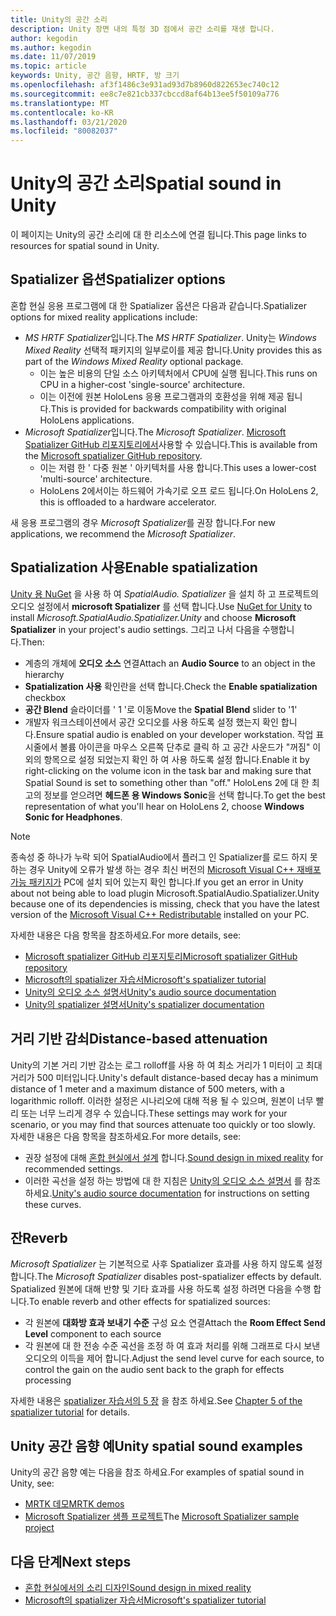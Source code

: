 ```yaml
---
title: Unity의 공간 소리
description: Unity 장면 내의 특정 3D 점에서 공간 소리를 재생 합니다.
author: kegodin
ms.author: kegodin
ms.date: 11/07/2019
ms.topic: article
keywords: Unity, 공간 음향, HRTF, 방 크기
ms.openlocfilehash: af3f1486c3e931ad93d7b8960d822653ec740c12
ms.sourcegitcommit: ee8c7e821cb337cbccd8af64b13ee5f50109a776
ms.translationtype: MT
ms.contentlocale: ko-KR
ms.lasthandoff: 03/21/2020
ms.locfileid: "80082037"
---
```

# <a name="spatial-sound-in-unity"></a><span data-ttu-id="369a4-104">Unity의 공간 소리</span><span class="sxs-lookup"><span data-stu-id="369a4-104">Spatial sound in Unity</span></span>

<span data-ttu-id="369a4-105">이 페이지는 Unity의 공간 소리에 대 한 리소스에 연결 됩니다.</span><span class="sxs-lookup"><span data-stu-id="369a4-105">This page links to resources for spatial sound in Unity.</span></span>

## <a name="spatializer-options"></a><span data-ttu-id="369a4-106">Spatializer 옵션</span><span class="sxs-lookup"><span data-stu-id="369a4-106">Spatializer options</span></span>
<span data-ttu-id="369a4-107">혼합 현실 응용 프로그램에 대 한 Spatializer 옵션은 다음과 같습니다.</span><span class="sxs-lookup"><span data-stu-id="369a4-107">Spatializer options for mixed reality applications include:</span></span>
* <span data-ttu-id="369a4-108">*MS HRTF Spatializer*입니다.</span><span class="sxs-lookup"><span data-stu-id="369a4-108">The *MS HRTF Spatializer*.</span></span> <span data-ttu-id="369a4-109">Unity는 *Windows Mixed Reality* 선택적 패키지의 일부로이를 제공 합니다.</span><span class="sxs-lookup"><span data-stu-id="369a4-109">Unity provides this as part of the *Windows Mixed Reality* optional package.</span></span>
  * <span data-ttu-id="369a4-110">이는 높은 비용의 단일 소스 아키텍처에서 CPU에 실행 됩니다.</span><span class="sxs-lookup"><span data-stu-id="369a4-110">This runs on CPU in a higher-cost 'single-source' architecture.</span></span>
  * <span data-ttu-id="369a4-111">이는 이전에 원본 HoloLens 응용 프로그램과의 호환성을 위해 제공 됩니다.</span><span class="sxs-lookup"><span data-stu-id="369a4-111">This is provided for backwards compatibility with original HoloLens applications.</span></span>
* <span data-ttu-id="369a4-112">*Microsoft Spatializer*입니다.</span><span class="sxs-lookup"><span data-stu-id="369a4-112">The *Microsoft Spatializer*.</span></span> <span data-ttu-id="369a4-113">[Microsoft Spatializer GitHub 리포지토리에서](https://github.com/microsoft/spatialaudio-unity)사용할 수 있습니다.</span><span class="sxs-lookup"><span data-stu-id="369a4-113">This is available from the [Microsoft spatializer GitHub repository](https://github.com/microsoft/spatialaudio-unity).</span></span>
  * <span data-ttu-id="369a4-114">이는 저렴 한 ' 다중 원본 ' 아키텍처를 사용 합니다.</span><span class="sxs-lookup"><span data-stu-id="369a4-114">This uses a lower-cost 'multi-source' architecture.</span></span>
  * <span data-ttu-id="369a4-115">HoloLens 2에서이는 하드웨어 가속기로 오프 로드 됩니다.</span><span class="sxs-lookup"><span data-stu-id="369a4-115">On HoloLens 2, this is offloaded to a hardware accelerator.</span></span>

<span data-ttu-id="369a4-116">새 응용 프로그램의 경우 *Microsoft Spatializer*를 권장 합니다.</span><span class="sxs-lookup"><span data-stu-id="369a4-116">For new applications, we recommend the *Microsoft Spatializer*.</span></span>

## <a name="enable-spatialization"></a><span data-ttu-id="369a4-117">Spatialization 사용</span><span class="sxs-lookup"><span data-stu-id="369a4-117">Enable spatialization</span></span>

<span data-ttu-id="369a4-118">[Unity 용 NuGet](https://github.com/GlitchEnzo/NuGetForUnity/releases/latest) 을 사용 하 여 _SpatialAudio. Spatializer_ 을 설치 하 고 프로젝트의 오디오 설정에서 **microsoft Spatializer** 를 선택 합니다.</span><span class="sxs-lookup"><span data-stu-id="369a4-118">Use [NuGet for Unity](https://github.com/GlitchEnzo/NuGetForUnity/releases/latest) to install _Microsoft.SpatialAudio.Spatializer.Unity_ and choose **Microsoft Spatializer** in your project's audio settings.</span></span> <span data-ttu-id="369a4-119">그리고 나서 다음을 수행합니다.</span><span class="sxs-lookup"><span data-stu-id="369a4-119">Then:</span></span>
* <span data-ttu-id="369a4-120">계층의 개체에 **오디오 소스** 연결</span><span class="sxs-lookup"><span data-stu-id="369a4-120">Attach an **Audio Source** to an object in the hierarchy</span></span>
* <span data-ttu-id="369a4-121">**Spatialization 사용** 확인란을 선택 합니다.</span><span class="sxs-lookup"><span data-stu-id="369a4-121">Check the **Enable spatialization** checkbox</span></span>
* <span data-ttu-id="369a4-122">**공간 Blend** 슬라이더를 ' 1 '로 이동</span><span class="sxs-lookup"><span data-stu-id="369a4-122">Move the **Spatial Blend** slider to '1'</span></span>
* <span data-ttu-id="369a4-123">개발자 워크스테이션에서 공간 오디오를 사용 하도록 설정 했는지 확인 합니다.</span><span class="sxs-lookup"><span data-stu-id="369a4-123">Ensure spatial audio is enabled on your developer workstation.</span></span> <span data-ttu-id="369a4-124">작업 표시줄에서 볼륨 아이콘을 마우스 오른쪽 단추로 클릭 하 고 공간 사운드가 "꺼짐" 이외의 항목으로 설정 되었는지 확인 하 여 사용 하도록 설정 합니다.</span><span class="sxs-lookup"><span data-stu-id="369a4-124">Enable it by right-clicking on the volume icon in the task bar and making sure that Spatial Sound is set to something other than "off."</span></span> <span data-ttu-id="369a4-125">HoloLens 2에 대 한 최고의 정보를 얻으려면 **헤드폰 용 Windows Sonic**을 선택 합니다.</span><span class="sxs-lookup"><span data-stu-id="369a4-125">To get the best representation of what you'll hear on HoloLens 2, choose **Windows Sonic for Headphones**.</span></span>

>[!NOTE]
><span data-ttu-id="369a4-126">종속성 중 하나가 누락 되어 SpatialAudio에서 플러그 인 Spatializer를 로드 하지 못하는 경우 Unity에 오류가 발생 하는 경우 최신 버전의 [Microsoft Visual C++ 재배포 가능 패키지가](https://support.microsoft.com/en-us/help/2977003/the-latest-supported-visual-c-downloads) PC에 설치 되어 있는지 확인 합니다.</span><span class="sxs-lookup"><span data-stu-id="369a4-126">If you get an error in Unity about not being able to load plugin Microsoft.SpatialAudio.Spatializer.Unity because one of its dependencies is missing, check that you have the latest version of the [Microsoft Visual C++ Redistributable](https://support.microsoft.com/en-us/help/2977003/the-latest-supported-visual-c-downloads) installed on your PC.</span></span>

<span data-ttu-id="369a4-127">자세한 내용은 다음 항목을 참조하세요.</span><span class="sxs-lookup"><span data-stu-id="369a4-127">For more details, see:</span></span>
* [<span data-ttu-id="369a4-128">Microsoft spatializer GitHub 리포지토리</span><span class="sxs-lookup"><span data-stu-id="369a4-128">Microsoft spatializer GitHub repository</span></span>](https://github.com/microsoft/spatialaudio-unity)
* [<span data-ttu-id="369a4-129">Microsoft의 spatializer 자습서</span><span class="sxs-lookup"><span data-stu-id="369a4-129">Microsoft's spatializer tutorial</span></span>](unity-spatial-audio-ch1.md)
* [<span data-ttu-id="369a4-130">Unity의 오디오 소스 설명서</span><span class="sxs-lookup"><span data-stu-id="369a4-130">Unity's audio source documentation</span></span>](https://docs.unity3d.com/2019.3/Documentation/Manual/class-AudioSource.html)
* [<span data-ttu-id="369a4-131">Unity의 spatializer 설명서</span><span class="sxs-lookup"><span data-stu-id="369a4-131">Unity's spatializer documentation</span></span>](https://docs.unity3d.com/Manual/VRAudioSpatializer.html)

## <a name="distance-based-attenuation"></a><span data-ttu-id="369a4-132">거리 기반 감쇠</span><span class="sxs-lookup"><span data-stu-id="369a4-132">Distance-based attenuation</span></span>
<span data-ttu-id="369a4-133">Unity의 기본 거리 기반 감소는 로그 rolloff를 사용 하 여 최소 거리가 1 미터이 고 최대 거리가 500 미터입니다.</span><span class="sxs-lookup"><span data-stu-id="369a4-133">Unity's default distance-based decay has a minimum distance of 1 meter and a maximum distance of 500 meters, with a logarithmic rolloff.</span></span> <span data-ttu-id="369a4-134">이러한 설정은 시나리오에 대해 적용 될 수 있으며, 원본이 너무 빨리 또는 너무 느리게 경우 수 있습니다.</span><span class="sxs-lookup"><span data-stu-id="369a4-134">These settings may work for your scenario, or you may find that sources attenuate too quickly or too slowly.</span></span> <span data-ttu-id="369a4-135">자세한 내용은 다음 항목을 참조하세요.</span><span class="sxs-lookup"><span data-stu-id="369a4-135">For more details, see:</span></span>
* <span data-ttu-id="369a4-136">권장 설정에 대해 [혼합 현실에서 설계](spatial-sound-design.md) 합니다.</span><span class="sxs-lookup"><span data-stu-id="369a4-136">[Sound design in mixed reality](spatial-sound-design.md) for recommended settings.</span></span>
* <span data-ttu-id="369a4-137">이러한 곡선을 설정 하는 방법에 대 한 지침은 [Unity의 오디오 소스 설명서](https://docs.unity3d.com/2019.3/Documentation/Manual/class-AudioSource.html) 를 참조 하세요.</span><span class="sxs-lookup"><span data-stu-id="369a4-137">[Unity's audio source documentation](https://docs.unity3d.com/2019.3/Documentation/Manual/class-AudioSource.html) for instructions on setting these curves.</span></span>

## <a name="reverb"></a><span data-ttu-id="369a4-138">잔</span><span class="sxs-lookup"><span data-stu-id="369a4-138">Reverb</span></span>
<span data-ttu-id="369a4-139">_Microsoft Spatializer_ 는 기본적으로 사후 Spatializer 효과를 사용 하지 않도록 설정 합니다.</span><span class="sxs-lookup"><span data-stu-id="369a4-139">The _Microsoft Spatializer_ disables post-spatializer effects by default.</span></span> <span data-ttu-id="369a4-140">Spatialized 원본에 대해 반향 및 기타 효과를 사용 하도록 설정 하려면 다음을 수행 합니다.</span><span class="sxs-lookup"><span data-stu-id="369a4-140">To enable reverb and other effects for spatialized sources:</span></span>
* <span data-ttu-id="369a4-141">각 원본에 **대화방 효과 보내기 수준** 구성 요소 연결</span><span class="sxs-lookup"><span data-stu-id="369a4-141">Attach the **Room Effect Send Level** component to each source</span></span>
* <span data-ttu-id="369a4-142">각 원본에 대 한 전송 수준 곡선을 조정 하 여 효과 처리를 위해 그래프로 다시 보낸 오디오의 이득을 제어 합니다.</span><span class="sxs-lookup"><span data-stu-id="369a4-142">Adjust the send level curve for each source, to control the gain on the audio sent back to the graph for effects processing</span></span>

<span data-ttu-id="369a4-143">자세한 내용은 [spatializer 자습서의 5 장](unity-spatial-audio-ch5.md) 을 참조 하세요.</span><span class="sxs-lookup"><span data-stu-id="369a4-143">See [Chapter 5 of the spatializer tutorial](unity-spatial-audio-ch5.md) for details.</span></span>

## <a name="unity-spatial-sound-examples"></a><span data-ttu-id="369a4-144">Unity 공간 음향 예</span><span class="sxs-lookup"><span data-stu-id="369a4-144">Unity spatial sound examples</span></span>
<span data-ttu-id="369a4-145">Unity의 공간 음향 예는 다음을 참조 하세요.</span><span class="sxs-lookup"><span data-stu-id="369a4-145">For examples of spatial sound in Unity, see:</span></span>
* [<span data-ttu-id="369a4-146">MRTK 데모</span><span class="sxs-lookup"><span data-stu-id="369a4-146">MRTK demos</span></span>](https://github.com/microsoft/MixedRealityToolkit-Unity/tree/mrtk_release/Assets/MixedRealityToolkit.Examples/Demos/Audio)
* <span data-ttu-id="369a4-147">[Microsoft Spatializer 샘플 프로젝트](https://github.com/microsoft/spatialaudio-unity/tree/master/Samples/MicrosoftSpatializerSample)</span><span class="sxs-lookup"><span data-stu-id="369a4-147">The [Microsoft Spatializer sample project](https://github.com/microsoft/spatialaudio-unity/tree/master/Samples/MicrosoftSpatializerSample)</span></span>

## <a name="next-steps"></a><span data-ttu-id="369a4-148">다음 단계</span><span class="sxs-lookup"><span data-stu-id="369a4-148">Next steps</span></span>
* [<span data-ttu-id="369a4-149">혼합 현실에서의 소리 디자인</span><span class="sxs-lookup"><span data-stu-id="369a4-149">Sound design in mixed reality</span></span>](spatial-sound-design.md)
* [<span data-ttu-id="369a4-150">Microsoft의 spatializer 자습서</span><span class="sxs-lookup"><span data-stu-id="369a4-150">Microsoft's spatializer tutorial</span></span>](unity-spatial-audio-ch1.md)

